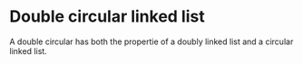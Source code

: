 # Double circular linked list

A double circular has both the propertie of a doubly linked list and a circular linked list.



